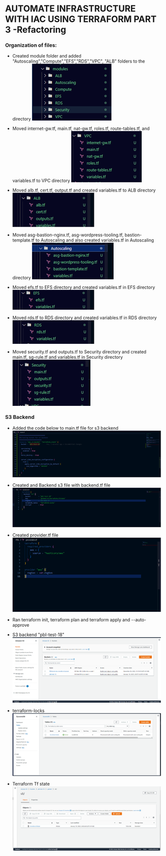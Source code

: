 # AUTOMATE INFRASTRUCTURE WITH IAC USING TERRAFORM PART 3 -Refactoring


### Organization of files: 

- Created module folder and added "Autoscaling","Compute","EFS","RDS","VPC", "ALB" folders to the directory
![Module](images/Modules.png)

- Moved internet-gw.tf, main.tf, nat-gw.tf, roles.tf, route-tables.tf, and variables.tf to VPC directory
![VPC dir](images/VPCtf.png)

- Moved alb.tf, cert.tf, output.tf and created variables.tf to ALB directory
![ALB dir](images/ALBdir.png)

- Moved asg-bastion-nginx.tf, asg-wordpress-tooling.tf, bastion-template.tf to Autoscaling and also created variables.tf in Autoscaling directory
![Autoscaling dir](images/Autoscalingdir.png)

- Moved efs.tf to EFS directory and created variables.tf in EFS directory
![EFSdir](images/efsdir.png)

- Moved rds.tf to RDS directory and created variables.tf in RDS directory
![RDSdir](images/RDSdir.png)

- Moved security.tf and outputs.tf to Security directory and created main.tf, sg-rule.tf and variables.tf in Security directory
![Securitydir](images/Securitydir.png)

### S3 Backend
- Added the code below to main.tf file for s3 backend
![main.tf update](images/mainTFupdate.png)

- Created and Backend s3 file with backend.tf file
![backend.tf](images/backendTF.png)

- Created provider.tf file
![providers.tf](images/providersTF.png)

- Ran terraform init, terraform plan and terraform apply and --auto-approve

- S3 backend "pbl-test-18"
![s3 backend](images/S3%20bucket.png)

- terraform-locks
![terraform-locks](images/terraform-locks.png)

- Terraform Tf state
![terraform.tfstate](images/tfstate.png)
